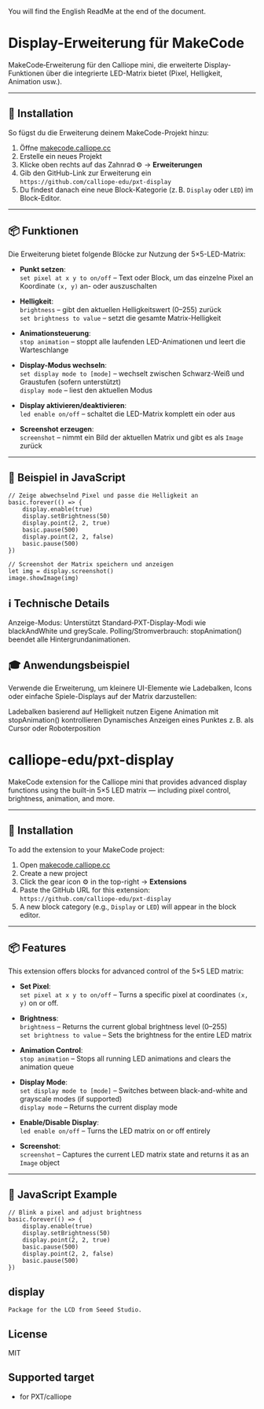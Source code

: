 You will find the English ReadMe at the end of the document.

# Display-Erweiterung für MakeCode

MakeCode‑Erweiterung für den Calliope mini, die erweiterte Display-Funktionen über die integrierte LED-Matrix bietet (Pixel, Helligkeit, Animation usw.).

---

## 🔧 Installation

So fügst du die Erweiterung deinem MakeCode-Projekt hinzu:

1. Öffne [makecode.calliope.cc](https://makecode.calliope.cc/)
2. Erstelle ein neues Projekt
3. Klicke oben rechts auf das Zahnrad ⚙️ → **Erweiterungen**
4. Gib den GitHub-Link zur Erweiterung ein  
   `https://github.com/calliope-edu/pxt-display`
5. Du findest danach eine neue Block-Kategorie (z. B. `Display` oder `LED`) im Block-Editor.

---

## 📦 Funktionen

Die Erweiterung bietet folgende Blöcke zur Nutzung der 5×5-LED-Matrix:

- **Punkt setzen**:  
  `set pixel at x y to on/off` – Text oder Block, um das einzelne Pixel an Koordinate `(x, y)` an- oder auszuschalten  

- **Helligkeit**:  
  `brightness` – gibt den aktuellen Helligkeitswert (0–255) zurück  
  `set brightness to value` – setzt die gesamte Matrix-Helligkeit

- **Animationsteuerung**:  
  `stop animation` – stoppt alle laufenden LED-Animationen und leert die Warteschlange

- **Display-Modus wechseln**:  
  `set display mode to [mode]` – wechselt zwischen Schwarz-Weiß und Graustufen (sofern unterstützt)  
  `display mode` – liest den aktuellen Modus

- **Display aktivieren/deaktivieren**:  
  `led enable on/off` – schaltet die LED-Matrix komplett ein oder aus

- **Screenshot erzeugen**:  
  `screenshot` – nimmt ein Bild der aktuellen Matrix und gibt es als `Image` zurück

---

## 🧪 Beispiel in JavaScript

```blocks
// Zeige abwechselnd Pixel und passe die Helligkeit an
basic.forever(() => {
    display.enable(true)
    display.setBrightness(50)
    display.point(2, 2, true)
    basic.pause(500)
    display.point(2, 2, false)
    basic.pause(500)
})
```

```blocks
// Screenshot der Matrix speichern und anzeigen
let img = display.screenshot()
image.showImage(img)
```
## ℹ️ Technische Details

Anzeige-Modus: Unterstützt Standard‑PXT-Display-Modi wie blackAndWhite und greyScale.
Polling/Stromverbrauch: stopAnimation() beendet alle Hintergrundanimationen.

## 🎓 Anwendungsbeispiel

Verwende die Erweiterung, um kleinere UI-Elemente wie Ladebalken, Icons oder einfache Spiele-Displays auf der Matrix darzustellen:

Ladebalken basierend auf Helligkeit nutzen
Eigene Animation mit stopAnimation() kontrollieren
Dynamisches Anzeigen eines Punktes z. B. als Cursor oder Roboterposition



# calliope-edu/pxt-display

MakeCode extension for the Calliope mini that provides advanced display functions using the built-in 5×5 LED matrix — including pixel control, brightness, animation, and more.

---

## 🔧 Installation

To add the extension to your MakeCode project:

1. Open [makecode.calliope.cc](https://makecode.calliope.cc/)
2. Create a new project
3. Click the gear icon ⚙️ in the top-right → **Extensions**
4. Paste the GitHub URL for this extension:  
   `https://github.com/calliope-edu/pxt-display`
5. A new block category (e.g., `Display` or `LED`) will appear in the block editor.

---

## 📦 Features

This extension offers blocks for advanced control of the 5×5 LED matrix:

- **Set Pixel**:  
  `set pixel at x y to on/off` – Turns a specific pixel at coordinates `(x, y)` on or off.

- **Brightness**:  
  `brightness` – Returns the current global brightness level (0–255)  
  `set brightness to value` – Sets the brightness for the entire LED matrix

- **Animation Control**:  
  `stop animation` – Stops all running LED animations and clears the animation queue

- **Display Mode**:  
  `set display mode to [mode]` – Switches between black-and-white and grayscale modes (if supported)  
  `display mode` – Returns the current display mode

- **Enable/Disable Display**:  
  `led enable on/off` – Turns the LED matrix on or off entirely

- **Screenshot**:  
  `screenshot` – Captures the current LED matrix state and returns it as an `Image` object

---

## 🧪 JavaScript Example

```blocks
// Blink a pixel and adjust brightness
basic.forever(() => {
    display.enable(true)
    display.setBrightness(50)
    display.point(2, 2, true)
    basic.pause(500)
    display.point(2, 2, false)
    basic.pause(500)
})
```

## display

	Package for the LCD from Seeed Studio.

## License

MIT

## Supported target

* for PXT/calliope

